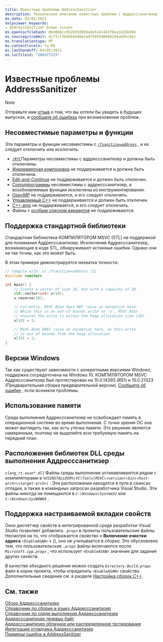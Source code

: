 ```yaml
---
title: Известные проблемы AddressSanitizer
description: Техническое описание известных проблем с Аддресссанитизер для Microsoft C/C++.
ms.date: 03/02/2021
helpviewer_keywords:
- AddressSanitizer known issues
ms.openlocfilehash: 0bd8b8cc05265930b8ade514c4d1f8ea162bb304
ms.sourcegitcommit: dc77cf3b5b644d8e2adf595540b98194ab95c6e1
ms.translationtype: MT
ms.contentlocale: ru-RU
ms.lasthandoff: 04/05/2021
ms.locfileid: "106377233"
---
```

# <a name="addresssanitizer-known-issues"></a>Известные проблемы AddressSanitizer

> [!NOTE]
> Отправьте нам [отзыв](https://aka.ms/vsfeedback/browsecpp) о том, что вы хотели бы увидеть в будущих выпусках, и [сообщите об ошибках](https://aka.ms/feedback/report?space=62) при возникновении проблем.

## <a name="incompatible-options-and-functionality"></a><a name="incompatible-options"></a> Несовместимые параметры и функции

Эти параметры и функции несовместимы с [`/fsanitize=address`](../build/reference/fsanitize.md) , и их следует отключить или исключить.

- [`/RTC`](../build/reference/rtc-run-time-error-checks.md)Параметры несовместимы с аддресссанитизер и должны быть отключены.
- [Инкрементная компоновка](../build/reference/incremental-link-incrementally.md) не поддерживается и должна быть отключена.
- [Edit-and-Continue](/visualstudio/debugger/edit-and-continue-visual-cpp) не поддерживается и должен быть отключен.
- [Соподпрограммы](https://devblogs.microsoft.com/cppblog/category/coroutine/) несовместимы с аддресссанитизер, а возобновляемые функции исключены из инструментирования.
- [OpenMP](../build/reference/openmp-enable-openmp-2-0-support.md) не поддерживается, и его следует отключить.
- [Управляемый C++](../build/reference/clr-common-language-runtime-compilation.md) не поддерживается и должен быть отключен.
- [C++ amp](../parallel/amp/cpp-amp-overview.md) не поддерживается, и его следует отключить.
- Файлы с [особым списком вариантов](https://clang.llvm.org/docs/SanitizerSpecialCaseList.html) не поддерживаются.

## <a name="standard-library-support"></a>Поддержка стандартной библиотеки

Стандартная библиотека КОМПИЛЯТОРОМ MSVC (STL) не поддержкой для понимания Аддресссанитизер. Исключения Аддресссанитизер, возникающие в коде STL, обнаруживают истинные ошибки. Однако они не так точны, как это может быть.

В этом примере демонстрируется нехватка точности:

```cpp
// Compile with: cl /fsanitize=address /Zi
#include <vector>

int main() {   
    // Create a vector of size 10, but with a capacity of 20.    
    std::vector<int> v(10);
    v.reserve(20);

    // Currently, MSVC ASan does NOT raise an exception here.
    // While this is an out-of-bounds write to 'v', MSVC ASan
    // ensures the write is within the heap allocation size (20).
    v[10] = 1;

    // MSVC ASan DOES raise an exception here, as this write
    // is out of bounds from the heap allocation.
    v[20] = 1;
}
```

## <a name="windows-versions"></a>Версии Windows

Так как существуют зависимости с конкретными версиями Windows, поддержка сосредоточена на Windows 10. КОМПИЛЯТОРОМ MSVC Аддресссанитизер был протестирован на 10.0.14393 (RS1) и 10.0.21323 (Предварительная сборка предварительной версии). [Сообщите об ошибке](https://aka.ms/feedback/report?space=62) , если возникли проблемы.

## <a name="memory-usage"></a>Использование памяти

Среда выполнения Аддресссанитизер не освобождает память в операционной системе во время выполнения. С точки зрения ОС она может выглядеть так, как есть утечка памяти. Это решение является намеренным, поэтому не выделяйте всю требуемую память на передний план.

## <a name="addresssanitizer-runtime-dll-locations"></a>Расположения библиотек DLL среды выполнения Аддресссанитизер

*`clang_rt.asan*.dll`* Файлы среды выполнения устанавливаются рядом с компиляторами в *`%VSINSTALLDIR%\VC\Tools\MSVC\<version>\bin\<host-arch>\<target-arch>\`* . Эти расположения находятся в пути в сеансах отладки, а также в командных запросах разработчика Visual Studio. Эти файлы никогда не помещаются в *`C:\Windows\System32`* или *`C:\Windows\SysWOW64`* .

## <a name="custom-property-sheet-support"></a>Поддержка настраиваемой вкладки свойств

Окно диспетчер свойств в интегрированной среде разработки Visual Studio позволяет добавлять *`.props`* в проекты пользовательские файлы. Несмотря на то, что отображается свойство « **Включение очистки адреса** `<EnableASAN>` » (), оно не учитывается в сборке. Это обусловлено тем, что пользовательские *`.props`* файлы включаются после *`Microsoft.cpp.props`* , что использует `<EnableASAN>` значение для задания других свойств.

В качестве обходного решения можно создать *`Directory.Build.props`* файл в корне проекта, чтобы определить `<EnableASAN>` свойство. Дополнительные сведения см. в разделе [Настройка сборок C++](/visualstudio/msbuild/customize-your-build#customize-c-builds).

## <a name="see-also"></a>См. также

[Обзор Аддресссанитизер](./asan.md)\
[Справочник по сборке и языку Аддресссанитизер](./asan-building.md)\
[Справочник по среде выполнения Аддресссанитизер](./asan-runtime.md)\
[Аддресссанитизер теневых байт](./asan-shadow-bytes.md)\
[Аддресссанитизер облачное или распределенное тестирование](./asan-offline-crash-dumps.md)\
[Интеграция отладчика Аддресссанитизер](./asan-debugger-integration.md)\
[Примеры ошибок в AddressSanitizer](./asan-error-examples.md)

